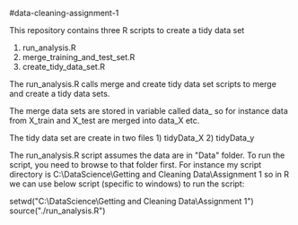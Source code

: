 #data-cleaning-assignment-1

This repository contains three R scripts to create a tidy data set

1. run_analysis.R
2. merge_training_and_test_set.R
3. create_tidy_data_set.R

The run_analysis.R calls merge and create tidy data set scripts to merge and create a tidy data sets.

The merge data sets are stored in variable called data_ so for instance 
data from X_train and X_test are merged into data_X etc.

The tidy data set are create in two files 1) tidyData_X 2) tidyData_y

The run_analysis.R script assumes the data are in "Data" folder. To run the script, you need to browse to that folder first. 
For instance my script directory is C:\DataScience\Getting and Cleaning Data\Assignment 1 so in R we can use below script (specific to windows) to run the script:

setwd("C:\\DataScience\\Getting and Cleaning Data\\Assignment 1")
source("./run_analysis.R")